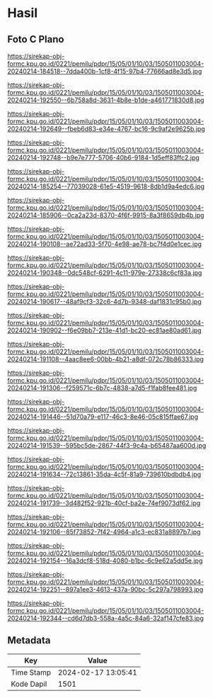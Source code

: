# Hasil

## Foto C Plano

https://sirekap-obj-formc.kpu.go.id/0221/pemilu/pdpr/15/05/01/10/03/1505011003004-20240214-184518--7dda400b-1cf8-4f15-97b4-77666ad8e3d5.jpg

https://sirekap-obj-formc.kpu.go.id/0221/pemilu/pdpr/15/05/01/10/03/1505011003004-20240214-192550--6b758a8d-3631-4b8e-b1de-a461771830d8.jpg

https://sirekap-obj-formc.kpu.go.id/0221/pemilu/pdpr/15/05/01/10/03/1505011003004-20240214-192649--fbeb6d83-e34e-4767-bc16-9c9af2e9625b.jpg

https://sirekap-obj-formc.kpu.go.id/0221/pemilu/pdpr/15/05/01/10/03/1505011003004-20240214-192748--b9e7e777-5706-40b6-9184-1d5eff83ffc2.jpg

https://sirekap-obj-formc.kpu.go.id/0221/pemilu/pdpr/15/05/01/10/03/1505011003004-20240214-185254--77039028-61e5-4519-9618-8db1d9a4edc6.jpg

https://sirekap-obj-formc.kpu.go.id/0221/pemilu/pdpr/15/05/01/10/03/1505011003004-20240214-185906--0ca2a23d-8370-4f6f-9915-8a3f8659db4b.jpg

https://sirekap-obj-formc.kpu.go.id/0221/pemilu/pdpr/15/05/01/10/03/1505011003004-20240214-190108--ae72ad33-5f70-4e98-ae78-bc7f4d0e1cec.jpg

https://sirekap-obj-formc.kpu.go.id/0221/pemilu/pdpr/15/05/01/10/03/1505011003004-20240214-190348--0dc548cf-6291-4c11-979e-27338c6cf83a.jpg

https://sirekap-obj-formc.kpu.go.id/0221/pemilu/pdpr/15/05/01/10/03/1505011003004-20240214-190617--48af9cf3-32c6-4d7b-9348-daf1831c95b0.jpg

https://sirekap-obj-formc.kpu.go.id/0221/pemilu/pdpr/15/05/01/10/03/1505011003004-20240214-190902--f6e09bb7-213e-41d1-bc20-ec81ae80ad61.jpg

https://sirekap-obj-formc.kpu.go.id/0221/pemilu/pdpr/15/05/01/10/03/1505011003004-20240214-191108--4aac8ee6-00bb-4b21-a8df-072c78b86333.jpg

https://sirekap-obj-formc.kpu.go.id/0221/pemilu/pdpr/15/05/01/10/03/1505011003004-20240214-191306--f259571c-6b7c-4838-a7d5-f1fab8fee481.jpg

https://sirekap-obj-formc.kpu.go.id/0221/pemilu/pdpr/15/05/01/10/03/1505011003004-20240214-191446--51d70a79-e117-46c3-8e46-05c815ffae67.jpg

https://sirekap-obj-formc.kpu.go.id/0221/pemilu/pdpr/15/05/01/10/03/1505011003004-20240214-191539--595bc5de-2867-44f3-9c4a-b65487aa600d.jpg

https://sirekap-obj-formc.kpu.go.id/0221/pemilu/pdpr/15/05/01/10/03/1505011003004-20240214-191634--72c13861-35da-4c5f-81a9-739610bdbdb4.jpg

https://sirekap-obj-formc.kpu.go.id/0221/pemilu/pdpr/15/05/01/10/03/1505011003004-20240214-191739--3d482f52-921b-40cf-ba2e-74ef9073df62.jpg

https://sirekap-obj-formc.kpu.go.id/0221/pemilu/pdpr/15/05/01/10/03/1505011003004-20240214-192106--85f73852-7f42-4964-a1c3-ec831a8897b7.jpg

https://sirekap-obj-formc.kpu.go.id/0221/pemilu/pdpr/15/05/01/10/03/1505011003004-20240214-192154--16a3dcf8-518d-4080-b1bc-6c9e62a5dd5e.jpg

https://sirekap-obj-formc.kpu.go.id/0221/pemilu/pdpr/15/05/01/10/03/1505011003004-20240214-192251--897a1ee3-4613-437a-90bc-5c297a798993.jpg

https://sirekap-obj-formc.kpu.go.id/0221/pemilu/pdpr/15/05/01/10/03/1505011003004-20240214-192344--cd6d7db3-558a-4a5c-84a6-32af147cfe83.jpg


## Metadata

| Key        | Value               |
| ---------- | ------------------- |
| Time Stamp | 2024-02-17 13:05:41 |
| Kode Dapil | 1501                |



